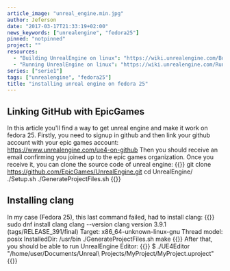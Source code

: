 ```yaml
---
article_image: "unreal_engine.min.jpg"
author: Jeferson
date: "2017-03-17T21:33:19+02:00"
news_keywords: ["unrealengine", "fedora25"]
pinned: "notpinned"
project: ""
resources:
  - "Building UnrealEngine on linux": "https://wiki.unrealengine.com/Building_On_Linux"
  - "Running UnrealEngine on linux": "https://wiki.unrealengine.com/Running_On_Linux"
series: ["serie1"]
tags: ["unrealengine", "fedora25"]
title: "installing unreal engine on fedora 25"
---
```

## Linking GitHub with EpicGames
In this article you'll find a way to get unreal engine and make it work on fedora 25. Firstly, you need to signup in github and then link your github account with your epic games account:
https://www.unrealengine.com/ue4-on-github
Then you should receive an email confirming you joined up to the epic games organization. Once you receive it, you can clone the source code of unreal engine:
{{<highlight sh>}}
git clone https://github.com/EpicGames/UnrealEngine.git
cd UnrealEngine/
./Setup.sh
./GenerateProjectFiles.sh
{{</highlight>}}
<!--more-->

## Installing clang
In my case (Fedora 25), this last command failed, had to install clang:
{{<highlight sh>}}
sudo dnf install clang
clang --version
clang version 3.9.1 (tags/RELEASE_391/final)
Target: x86_64-unknown-linux-gnu
Thread model: posix
InstalledDir: /usr/bin
./GenerateProjectFiles.sh
make
{{</highlight>}}
 After that, you should be able to run UnrealEngine Editor:
{{<highlight sh>}}
$ ./UE4Editor "/home/user/Documents/Unreal\ Projects/MyProject/MyProject.uproject"
{{</highlight>}}
